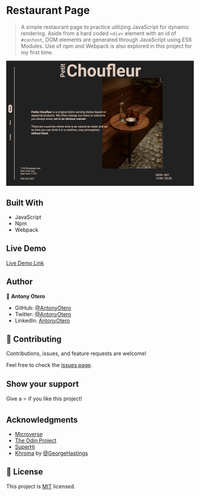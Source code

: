 # Restaurant Page

> A simple restaurant page to practice utilizing JavaScript for dynamic rendering. Aside from a hard coded `<div>` element with an id of `#content`, DOM elements are generated through JavaScript using ES6 Modules. Use of npm and Webpack is also explored in this project for my first time.

![screenshot](./app-screenshot.png)

## Built With

- JavaScript
- Npm
- Webpack

## Live Demo

[Live Demo Link](https://antonyotero.github.io/restaurant-page/#home)

## Author

👤 **Antony Otero**

- GitHub: [@AntonyOtero](https://github.com/AntonyOtero)
- Twitter: [@AntonyOtero](https://twitter.com/AntonyOtero)
- LinkedIn: [AntonyOtero](https://linkedin.com/in/antonyotero)

## 🤝 Contributing

Contributions, issues, and feature requests are welcome!

Feel free to check the [issues page](https://github.com/AntonyOtero/restaurant-page/issues).

## Show your support

Give a ⭐️ if you like this project!

## Acknowledgments

- [Microverse](https://www.microverse.org/)
- [The Odin Project](https://www.theodinproject.com/)
- [SuperHi](https://www.superhi.com/)
- [Khroma](http://khroma.co/) by [@GeorgeHastings](https://github.com/georgehastings)

## 📝 License

This project is [MIT](./MIT.md) licensed.
